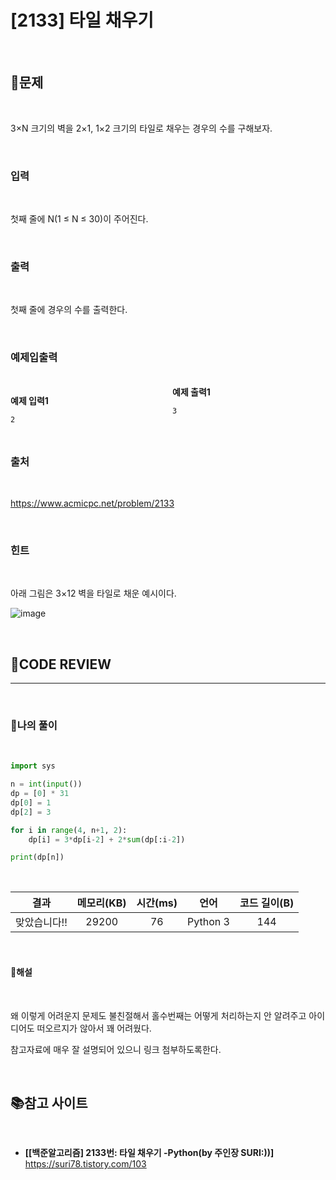 # [2133] 타일 채우기

<br/>

## **📝문제**

<br/>

3×N 크기의 벽을 2×1, 1×2 크기의 타일로 채우는 경우의 수를 구해보자.

<br/>

### **입력**

<br/>

첫째 줄에 N(1 ≤ N ≤ 30)이 주어진다.

<br/>

### **출력**

<br/>

첫째 줄에 경우의 수를 출력한다.

<br/>

### **예제입출력**

<br/>

<div style="column-count:2; ">
  <div>

**예제 입력1**

```
2
```

  </div>
  <div>

**예제 출력1**

```
3
```

  </div>
</div>

<br/>

### **출처**

<br/>

https://www.acmicpc.net/problem/2133

<br/>

### **힌트**

<br/>

아래 그림은 3×12 벽을 타일로 채운 예시이다.

![image](https://onlinejudgeimages.s3-ap-northeast-1.amazonaws.com/upload/images/2663_1.jpg)

<br/>

## **🧐CODE REVIEW**
***

<br/>

### **🧾나의 풀이**

<br/>

```python
import sys

n = int(input())
dp = [0] * 31
dp[0] = 1
dp[2] = 3

for i in range(4, n+1, 2):
    dp[i] = 3*dp[i-2] + 2*sum(dp[:i-2])

print(dp[n])
```

<br/>

결과	| 메모리(KB) |	시간(ms) |	언어 |	코드 길이(B)
:----:|:-----:|:-----:|:-----:|:--------:
맞았습니다!! |	29200	| 76 |	Python 3 | 	144

<br/>

#### **📝해설**

<br/>

왜 이렇게 어려운지 문제도 불친절해서 홀수번째는 어떻게 처리하는지 안 알려주고 아이디어도 떠오르지가 않아서 꽤 어려웠다.

참고자료에 매우 잘 설명되어 있으니 링크 첨부하도록한다.

<br/>

## 📚참고 사이트

<br/>

- **[[백준알고리즘] 2133번: 타일 채우기 -Python(by 주인장 SURI:))]**<br/>
https://suri78.tistory.com/103